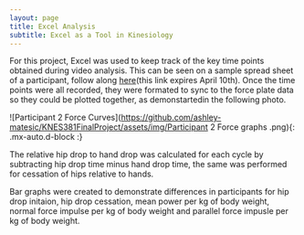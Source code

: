 ```yaml
---
layout: page
title: Excel Analysis 
subtitle: Excel as a Tool in Kinesiology
---
```


For this project, Excel was used to keep track of the key time points obtained during video analysis. This can be seen on a sample spread sheet of a participant, follow along [here](https://uofc-my.sharepoint.com/:x:/g/personal/ashley_matesic_ucalgary_ca/Ec1sPI2BVBlJshaKqP8PT_QB-jm_y-azlrx6ETv70nkPNQ?e=G5VcWx)(this link expires April 10th). Once the time points were all recorded, they were formated to sync to the force plate data so they could be plotted together, as demonstartedin the following photo. 

![Participant 2 Force Curves](https://github.com/ashley-matesic/KNES381FinalProject/assets/img/Participant 2 Force graphs .png){: .mx-auto.d-block :}

The relative hip drop to hand drop was calculated for each cycle by subtracting hip drop time minus hand drop time, the same was performed for cessation of hips relative to hands. 

Bar graphs were created to demonstrate differences in participants for hip drop initaion, hip drop cessation, mean power per kg of body weight, normal force impulse per kg of body weight and parallel force impusle per kg of body weight. 

